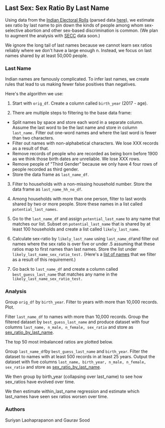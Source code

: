 ## Last Sex: Sex Ratio By Last Name

Using data from the [Indian Electoral Rolls](https://github.com/in-rolls/electoral_rolls) (parsed data [here](https://dataverse.harvard.edu/dataset.xhtml?persistentId=doi:10.7910/DVN/MUEGDT)), we estimate sex ratio by last name to pin down the kinds of people among whom sex-selective abortion and other sex-based discrimination is common. (We plan to augment the analysis with [SECC](https://github.com/in-rolls/secc) data soon.)

We ignore the long tail of last names because we cannot learn sex ratios reliably where we don't have a large enough n. Instead, we focus on last names shared by at least 50,000 people.

### Last Name

Indian names are famously complicated. To infer last names, we create rules that lead to us making fewer false positives than negatives.

Here's the algorithm we use:
1. Start with `orig_df`. Create a column called `birth_year` (2017 - age).

2. There are multiple steps to filtering to the base data frame:
* Split names by space and store each word in a separate column. Assume the last word to be the last name and store in column `last_name.` Filter out one-word names and where the last word is fewer than two characters.
* Filter out names with non-alphabetical characters. We lose XXX records as a result of that.
* Remove records of people who are recorded as being born before 1900 as we think those birth dates are unreliable. We lose XXX rows.
* Remove people of "Third Gender" because we only have 4 four rows of people recorded as third gender.
* Store the data frame as `last_name_df`.

3. Filter to households with a non-missing household number. Store the data frame as `last_name_hh_no_df`.

4. Among households with more than one person, filter to last words shared by two or more people. Store these names in a list called `potential_last_names`.

5. Go to the `last_name_df` and assign `potential_last_name` to any name that matches our list. Subset on `potential_last_name` that is shared by at least 100 households and create a list called `likely_last_name`.

6. Calculate sex-ratio by `likely_last_name` using `last_name_df`and filter out names where the sex ratio is over five or under .5 assuming that these ratios map to first names than last names. Store the list under `likely_last_name_sex_ratio_test.` (Here's a [list of names](data/potential_last_names_with_unlikely_sex_ratios.csv) that we filter as a result of this requirement.)

7. Go back to `last_name_df` and create a column called `best_guess_last_name` that matches any name in the `likely_last_name_sex_ratio_test.`

### Analysis

Group `orig_df` by `birth_year`. Filter to years with more than 10,000 records. Plot.

Filter `last_name_df` to names with more than 10,000 records. Group the filtered dataset by `best_guess_last_name` and produce dataset with four columns `last_name, n_male, n_female, sex_ratio` and store as [sex_ratio_by_last_name](data/sex_ratio_by_last_name.csv).

The top 50 most imbalanced ratios are plotted below.

Group `last_name_df`by `best_guess_last_name` and `birth_year`. Filter the dataset to names with at least 500 records in at least 25 years. Output the dataset with five columns `last_name, birth_year, n_male, n_female, sex_ratio` and store as [sex_ratio_by_last_name](data/sex_ratio_by_last_name.csv).

We then group by birth_year (collapsing over last_name) to see how sex_ratios have evolved over time.

We then estimate within_last_name regression and estimate which last_names have seen sex ratios worsen over time.

### Authors

Suriyan Laohaprapanon and Gaurav Sood
